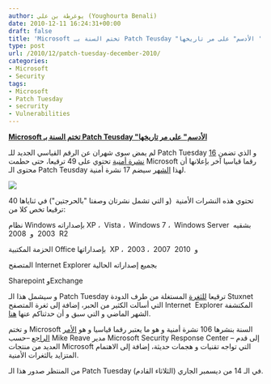 ```yaml
---
author: يوغرطة بن علي (Youghourta Benali)
date: 2010-12-11 16:24:31+00:00
draft: false
title: 'Microsoft تختم السنة بـ Patch Teusday "الأدسم" على مر تاريخها '
type: post
url: /2010/12/patch-tuesday-december-2010/
categories:
- Microsoft
- Security
tags:
- Microsoft
- Patch Tuesday
- secrurity
- Vulnerabilities
---
```


**[Microsoft تختم السنة بـ Patch Teusday "الأدسم" على مر تاريخها](http://www.it-scoop.com/2010/12/patch-tuesday-december-2010/)**


لم يمض سوى شهران عن الرقم القياسي الجديد للـ Patch Tuesday و الذي تضمن [16 نشرة أمنية](http://www.it-scoop.com/2010/10/patch-tuesday-october-2010/) تحتوي على 49 ترقيعا، حتى حطمت Microsoft رقما قياسيا آخر بإعلانها أن محتوى الـ Patch Teusday لهذا [الشهر](http://www.microsoft.com/technet/security/bulletin/ms10-dec.mspx) سيضم 17 نشرة أمنية.

[![](http://www.it-scoop.com/wp-content/uploads/2010/10/broken-microsoft.jpg )
](http://www.it-scoop.com/2010/12/patch-tuesday-december-2010/)

تحتوي هذه النشرات الأمنية  (و التي تشمل نشرتان وصفتا "بالحرجتين") في ثناياها 40 ترقيعا تخص كلا من:

نظام Windows بإصداراته XP ،  Vista ،  Windows 7 ،  Windows Server  بشقيه  2003  و  2008 R2

الحزمة المكتبية Office بإصداراتها  XP ،  2003 ،  2007  و  2010

المتصفح Internet Explorer بجميع إصداراته الحالية

Sharepoint وExchange

و سيشمل هذا الـ Patch Tuesday ترقيعا [للثغرة](http://www.it-scoop.com/2010/07/sophos-windows-shortcut-exploit-protection-tool/) المستغلة من طرف الدودة Stuxnet التي أسالت الكثير من الحبر، إضافة إلى ثغرة المتصفح Internet  Explorer المكتشفة الشهر الماضي و التي سبق و أن حدثناكم عنها [هنا](http://www.it-scoop.com/2010/11/microsoft-internet-explorer-zero-day-vunlerability).

و تختم Microsoft السنة بنشرها 106 نشرة أمنية و هو ما يعتبر رقما قياسيا و هو [الأمر الراجع](http://blogs.technet.com/b/msrc/archive/2010/12/09/december-2010-advance-notification-service-is-released.aspx) –حسب Mike Reave مدير Microsoft Security Response Center – إلى قدم العديد من منتجات Microsoft التي تواجه تقنيات و هجمات حديثة، إضافة إلى الاهتمام المتزايد بالثغرات الأمنية.

من المنتظر صدور هذا الـ Patch Tuesday في الـ 14 من ديسمبر الجاري (الثلاثاء القادم).
